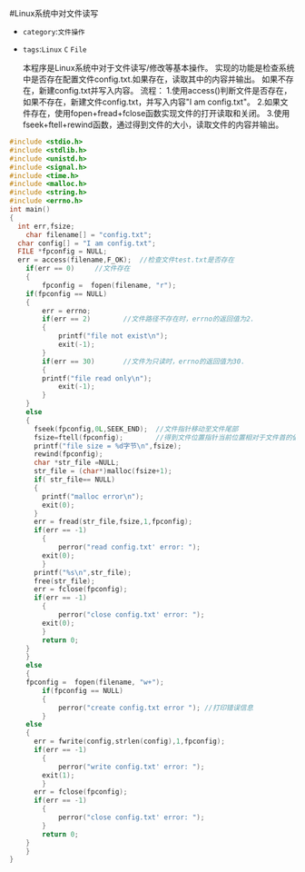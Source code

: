 #Linux系统中对文件读写
* `category`:`文件操作`
* `tags`:`Linux` `C` `File`

    本程序是Linux系统中对于文件读写/修改等基本操作。
    实现的功能是检查系统中是否存在配置文件config.txt.如果存在，读取其中的内容并输出。
    如果不存在，新建config.txt并写入内容。
    流程：
    1.使用access()判断文件是否存在，如果不存在，新建文件config.txt，并写入内容"I am config.txt"。
    2.如果文件存在，使用fopen+fread+fclose函数实现文件的打开读取和关闭。
    3.使用fseek+ftell+rewind函数，通过得到文件的大小，读取文件的内容并输出。
    
```C
#include <stdio.h>
#include <stdlib.h>
#include <unistd.h>
#include <signal.h>
#include <time.h>
#include <malloc.h>
#include <string.h>
#include <errno.h>
int main()
{
  int err,fsize;
	char filename[] = "config.txt";
  char config[] = "I am config.txt";
  FILE *fpconfig = NULL;
  err = access(filename,F_OK);	//检查文件test.txt是否存在
	if(err == 0)     //文件存在
	{
		fpconfig = 	fopen(filename, "r");
    if(fpconfig == NULL)
  	{
  		err = errno;
  		if(err == 2)		//文件路径不存在时，errno的返回值为2.
  		{
  			printf("file not exist\n");
  			exit(-1);
  		}
  		if(err == 30)		//文件为只读时，errno的返回值为30.
  		{
        printf("file read only\n");
  			exit(-1);
  		}
  	}
    else
  	{
      fseek(fpconfig,0L,SEEK_END);  //文件指针移动至文件尾部
      fsize=ftell(fpconfig);        //得到文件位置指针当前位置相对于文件首的偏移字节数
      printf("file size = %d字节\n",fsize);
      rewind(fpconfig);
      char *str_file =NULL;
      str_file = (char*)malloc(fsize+1);
      if( str_file== NULL)
      {
        printf("malloc error\n");
        exit(0);
      }
      err = fread(str_file,fsize,1,fpconfig);
      if(err == -1)
  		{
  			perror("read config.txt' error: ");
        exit(0);
  		}
      printf("%s\n",str_file);
      free(str_file);
      err = fclose(fpconfig);
      if(err == -1)
  		{
  			perror("close config.txt' error: ");
        exit(0);
  		}
  		return 0;
  	}
	}
	else
	{
    fpconfig = 	fopen(filename, "w+");
		if(fpconfig == NULL)
		{
			perror("create config.txt error "); //打印错误信息
		}
    else
    {
      err = fwrite(config,strlen(config),1,fpconfig);
      if(err == -1)
  		{
  			perror("write config.txt' error: ");
        exit(1);
  		}
      err = fclose(fpconfig);
      if(err == -1)
  		{
  			perror("close config.txt' error: ");
  		}
  		return 0;
    }
	}
}
```
